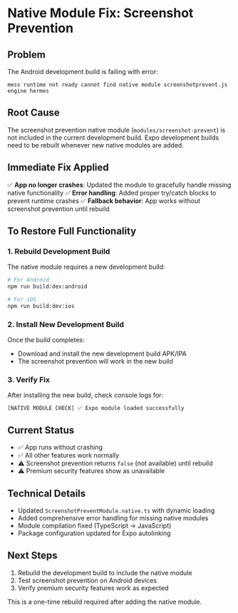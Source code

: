 # Native Module Fix: Screenshot Prevention

## Problem
The Android development build is failing with error:
```
mess runtime not ready cannot find native module screenshotprevent.js engine hermes
```

## Root Cause
The screenshot prevention native module (`modules/screenshot-prevent`) is not included in the current development build. Expo development builds need to be rebuilt whenever new native modules are added.

## Immediate Fix Applied
✅ **App no longer crashes**: Updated the module to gracefully handle missing native functionality
✅ **Error handling**: Added proper try/catch blocks to prevent runtime crashes
✅ **Fallback behavior**: App works without screenshot prevention until rebuild

## To Restore Full Functionality

### 1. Rebuild Development Build
The native module requires a new development build:

```bash
# For Android
npm run build:dev:android

# For iOS  
npm run build:dev:ios
```

### 2. Install New Development Build
Once the build completes:
- Download and install the new development build APK/IPA
- The screenshot prevention will work in the new build

### 3. Verify Fix
After installing the new build, check console logs for:
```
[NATIVE MODULE CHECK] ✅ Expo module loaded successfully
```

## Current Status
- ✅ App runs without crashing
- ✅ All other features work normally
- ⚠️ Screenshot prevention returns `false` (not available) until rebuild
- ⚠️ Premium security features show as unavailable

## Technical Details
- Updated `ScreenshotPreventModule.native.ts` with dynamic loading
- Added comprehensive error handling for missing native modules
- Module compilation fixed (TypeScript → JavaScript)
- Package configuration updated for Expo autolinking

## Next Steps
1. Rebuild the development build to include the native module
2. Test screenshot prevention on Android devices
3. Verify premium security features work as expected

This is a one-time rebuild required after adding the native module.